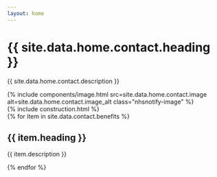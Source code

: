 ```yaml
---
layout: home
---
```


<div id="heading" class="nhsnotify-banner--blue">
  <div class="nhsuk-main-wrapper nhsuk-width-container">
    <div class="nhsuk-grid-row">
      <div class="nhsuk-grid-column-one-half">
        <h1 class="nhsuk-heading-l">{{ site.data.home.contact.heading }}</h1>
        <p>
          {{ site.data.home.contact.description }}
        </p>
      </div>
     <div class="nhsuk-grid-column-one-half">
        {% include components/image.html src=site.data.home.contact.image alt=site.data.home.contact.image_alt class="nhsnotify-image" %}
      </div>
    </div>
  </div>
</div>

 <div class="nhsuk-width-container nhsuk-main-wrapper">
  {% include construction.html %}
</div>

<div id="benefits" class="nhsnotify-banner--white">
  <div class="nhsuk-width-container nhsuk-main-wrapper">
    <div class="nhsuk-grid-row">
      {% for item in site.data.contact.benefits %}
      <div class="nhsuk-grid-column-one-third">
        <h2 class="nhsuk-heading-m">{{ item.heading }}</h2>
        <p>{{ item.description }}</p>
      </div>
      {% endfor %}
    </div>
  </div>
</div>
